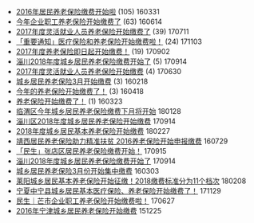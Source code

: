 - [2016年居民养老保险缴费开始啦](http://jkwz.applinzi.com/ittc/6815679762978571269.html#2016%E5%B9%B4%E5%B1%85%E6%B0%91%E5%85%BB%E8%80%81%E4%BF%9D%E9%99%A9%E7%BC%B4%E8%B4%B9%E5%BC%80%E5%A7%8B%E5%95%A6) (105) 160331 
- [今年企业职工养老保险开始缴费了](http://jkwz.applinzi.com/ittc/6843599151853732868.html#%E4%BB%8A%E5%B9%B4%E4%BC%81%E4%B8%9A%E8%81%8C%E5%B7%A5%E5%85%BB%E8%80%81%E4%BF%9D%E9%99%A9%E5%BC%80%E5%A7%8B%E7%BC%B4%E8%B4%B9%E4%BA%86) (63) 160614 
- [2017年度灵活就业人员养老保险开始缴费了](http://jkwz.applinzi.com/ittc/6988910776088527889.html#2017%E5%B9%B4%E5%BA%A6%E7%81%B5%E6%B4%BB%E5%B0%B1%E4%B8%9A%E4%BA%BA%E5%91%98%E5%85%BB%E8%80%81%E4%BF%9D%E9%99%A9%E5%BC%80%E5%A7%8B%E7%BC%B4%E8%B4%B9%E4%BA%86) (39) 170711 
- [「重要通知」医疗保险和养老保险开始缴费啦！](http://jkwz.applinzi.com/ittc/7031785773228098576.html#%E3%80%8C%E9%87%8D%E8%A6%81%E9%80%9A%E7%9F%A5%E3%80%8D%E5%8C%BB%E7%96%97%E4%BF%9D%E9%99%A9%E5%92%8C%E5%85%BB%E8%80%81%E4%BF%9D%E9%99%A9%E5%BC%80%E5%A7%8B%E7%BC%B4%E8%B4%B9%E5%95%A6%EF%BC%81) (24) 171103 
- [2017年度养老保险即日起开始缴费！](http://jkwz.applinzi.com/ittc/7008672041270772753.html#2017%E5%B9%B4%E5%BA%A6%E5%85%BB%E8%80%81%E4%BF%9D%E9%99%A9%E5%8D%B3%E6%97%A5%E8%B5%B7%E5%BC%80%E5%A7%8B%E7%BC%B4%E8%B4%B9%EF%BC%81) (19) 170902 
- [淄川2018年度城乡居民养老保险缴费开始了](http://jkwz.applinzi.com/ittc/7013100689545495568.html#%E6%B7%84%E5%B7%9D2018%E5%B9%B4%E5%BA%A6%E5%9F%8E%E4%B9%A1%E5%B1%85%E6%B0%91%E5%85%BB%E8%80%81%E4%BF%9D%E9%99%A9%E7%BC%B4%E8%B4%B9%E5%BC%80%E5%A7%8B%E4%BA%86) (5) 170914 
- [2017年度灵活就业人员养老保险开始缴费](http://jkwz.applinzi.com/ittc/6984872872295007236.html#2017%E5%B9%B4%E5%BA%A6%E7%81%B5%E6%B4%BB%E5%B0%B1%E4%B8%9A%E4%BA%BA%E5%91%98%E5%85%BB%E8%80%81%E4%BF%9D%E9%99%A9%E5%BC%80%E5%A7%8B%E7%BC%B4%E8%B4%B9) (4) 170630 
- [城乡居民养老保险3月开始缴费](http://jkwz.applinzi.com/ittc/6800084830268163076.html#%E5%9F%8E%E4%B9%A1%E5%B1%85%E6%B0%91%E5%85%BB%E8%80%81%E4%BF%9D%E9%99%A93%E6%9C%88%E5%BC%80%E5%A7%8B%E7%BC%B4%E8%B4%B9) (3) 160218 
- [今年的养老保险开始缴费了！](http://jkwz.applinzi.com/ittc/6822536253450748933.html#%E4%BB%8A%E5%B9%B4%E7%9A%84%E5%85%BB%E8%80%81%E4%BF%9D%E9%99%A9%E5%BC%80%E5%A7%8B%E7%BC%B4%E8%B4%B9%E4%BA%86%EF%BC%81) (3) 160418 
- [养老保险开始缴费了！](http://jkwz.applinzi.com/ittc/6812699119994799109.html#%E5%85%BB%E8%80%81%E4%BF%9D%E9%99%A9%E5%BC%80%E5%A7%8B%E7%BC%B4%E8%B4%B9%E4%BA%86%EF%BC%81) (1) 160323 
- [临渭区今年城乡居民养老保险缴费下月将开始](http://jkwz.applinzi.com/ittc/7063587763058639889.html#%E4%B8%B4%E6%B8%AD%E5%8C%BA%E4%BB%8A%E5%B9%B4%E5%9F%8E%E4%B9%A1%E5%B1%85%E6%B0%91%E5%85%BB%E8%80%81%E4%BF%9D%E9%99%A9%E7%BC%B4%E8%B4%B9%E4%B8%8B%E6%9C%88%E5%B0%86%E5%BC%80%E5%A7%8B)  180128 
- [淄川区2018年度城乡居民养老保险开始缴费](http://jkwz.applinzi.com/ittc/7013093326813922065.html#%E6%B7%84%E5%B7%9D%E5%8C%BA2018%E5%B9%B4%E5%BA%A6%E5%9F%8E%E4%B9%A1%E5%B1%85%E6%B0%91%E5%85%BB%E8%80%81%E4%BF%9D%E9%99%A9%E5%BC%80%E5%A7%8B%E7%BC%B4%E8%B4%B9)  170914 
- [2018年度城乡居民基本养老保险开始缴费](http://jkwz.applinzi.com/ittc/7074864658089772039.html#2018%E5%B9%B4%E5%BA%A6%E5%9F%8E%E4%B9%A1%E5%B1%85%E6%B0%91%E5%9F%BA%E6%9C%AC%E5%85%BB%E8%80%81%E4%BF%9D%E9%99%A9%E5%BC%80%E5%A7%8B%E7%BC%B4%E8%B4%B9)  180227 
- [靖西居民养老保险助力精准扶贫 2016养老保险开始申报缴费](http://jkwz.applinzi.com/ittc/6860309770308944901.html#%E9%9D%96%E8%A5%BF%E5%B1%85%E6%B0%91%E5%85%BB%E8%80%81%E4%BF%9D%E9%99%A9%E5%8A%A9%E5%8A%9B%E7%B2%BE%E5%87%86%E6%89%B6%E8%B4%AB+2016%E5%85%BB%E8%80%81%E4%BF%9D%E9%99%A9%E5%BC%80%E5%A7%8B%E7%94%B3%E6%8A%A5%E7%BC%B4%E8%B4%B9)  160729 
- [「民生」张店区居民养老保险缴费开始！](http://jkwz.applinzi.com/ittc/7013614786703786769.html#%E3%80%8C%E6%B0%91%E7%94%9F%E3%80%8D%E5%BC%A0%E5%BA%97%E5%8C%BA%E5%B1%85%E6%B0%91%E5%85%BB%E8%80%81%E4%BF%9D%E9%99%A9%E7%BC%B4%E8%B4%B9%E5%BC%80%E5%A7%8B%EF%BC%81)  170915 
- [淄川2018年度城乡居民养老保险缴费开始了](http://jkwz.applinzi.com/ittc/7013203798309470992.html#%E6%B7%84%E5%B7%9D2018%E5%B9%B4%E5%BA%A6%E5%9F%8E%E4%B9%A1%E5%B1%85%E6%B0%91%E5%85%BB%E8%80%81%E4%BF%9D%E9%99%A9%E7%BC%B4%E8%B4%B9%E5%BC%80%E5%A7%8B%E4%BA%86)  170914 
- [城乡居民养老保险3月份开始集中缴费](http://jkwz.applinzi.com/ittc/6805449342227858436.html#%E5%9F%8E%E4%B9%A1%E5%B1%85%E6%B0%91%E5%85%BB%E8%80%81%E4%BF%9D%E9%99%A93%E6%9C%88%E4%BB%BD%E5%BC%80%E5%A7%8B%E9%9B%86%E4%B8%AD%E7%BC%B4%E8%B4%B9)  160303 
- [莱阳城乡居民基本养老保险开始征缴！2018缴费标准分为11个档次](http://jkwz.applinzi.com/ittc/7067802163151897611.html#%E8%8E%B1%E9%98%B3%E5%9F%8E%E4%B9%A1%E5%B1%85%E6%B0%91%E5%9F%BA%E6%9C%AC%E5%85%BB%E8%80%81%E4%BF%9D%E9%99%A9%E5%BC%80%E5%A7%8B%E5%BE%81%E7%BC%B4%EF%BC%812018%E7%BC%B4%E8%B4%B9%E6%A0%87%E5%87%86%E5%88%86%E4%B8%BA11%E4%B8%AA%E6%A1%A3%E6%AC%A1)  180208 
- [宁夏中宁县城乡居民基本医疗保险、养老保险开始缴费了！](http://jkwz.applinzi.com/ittc/7041426141385065489.html#%E5%AE%81%E5%A4%8F%E4%B8%AD%E5%AE%81%E5%8E%BF%E5%9F%8E%E4%B9%A1%E5%B1%85%E6%B0%91%E5%9F%BA%E6%9C%AC%E5%8C%BB%E7%96%97%E4%BF%9D%E9%99%A9%E3%80%81%E5%85%BB%E8%80%81%E4%BF%9D%E9%99%A9%E5%BC%80%E5%A7%8B%E7%BC%B4%E8%B4%B9%E4%BA%86%EF%BC%81)  171129 
- [民生｜芒市企业职工养老保险开始缴费啦！](http://jkwz.applinzi.com/ittc/6983837287707067397.html#%E6%B0%91%E7%94%9F%EF%BD%9C%E8%8A%92%E5%B8%82%E4%BC%81%E4%B8%9A%E8%81%8C%E5%B7%A5%E5%85%BB%E8%80%81%E4%BF%9D%E9%99%A9%E5%BC%80%E5%A7%8B%E7%BC%B4%E8%B4%B9%E5%95%A6%EF%BC%81)  170627 
- [2016年宁津城乡居民养老保险开始缴费](http://jkwz.applinzi.com/ittc/6779682692287431685.html#2016%E5%B9%B4%E5%AE%81%E6%B4%A5%E5%9F%8E%E4%B9%A1%E5%B1%85%E6%B0%91%E5%85%BB%E8%80%81%E4%BF%9D%E9%99%A9%E5%BC%80%E5%A7%8B%E7%BC%B4%E8%B4%B9)  151225 
